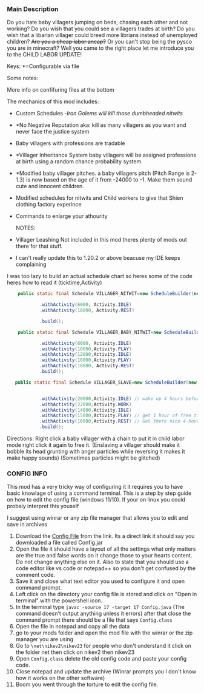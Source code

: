 ### Main Description

Do you hate baby villagers jumping on beds, chasing each other and not working? Do you wish that you could see a villagers trades at birth? Do you wish that a libarian villager could breed more librians instead of unemployed children? ~~Are you a cheap labor ancap?~~ Or you can't stop being the pysco you are in minecraft? Well you came to the right place let me introduce you to the CHILD LABOR UPDATE!

Keys:
*=Configurable via file

Some notes:

More info on confifuring files at the bottom


The mechanics of this mod includes:

- Custom Schedules
-*Iron Golems will kill those dumbheaded nitwits*
- *No Negative Reputation aka: kill as many villagers as you want and never face the justice system
- Baby villagers with professions are tradable
- *Villager Inheritance System baby villagers will be assigned professions at birth using a random chance probability system
- *Modified baby villager pitches. a baby villagers pitch (Pitch Range is 2-1.3) is now based on the age of it from -24000 to -1. Make them sound cute and innocent children.
- Modified schedules for nitwits and Child workers to give that Shien clothing factory experince
- Commands to enlarge your athourity

  NOTES: 
- Villager Leashing Not included in this mod theres plenty of mods out there for that stuff.
- I can't really update this to 1.20.2 or above beacuse my IDE keeps complaining

I was too lazy to build an actual schedule chart so heres some of the code heres how to read it
(ticktime,Activity)
```java
    public static final Schedule VILLAGER_NITWIT=new ScheduleBuilder(new Schedule())

            .withActivity(6000, Activity.IDLE)
            .withActivity(18000, Activity.REST)

            .build();

    public static final Schedule VILLAGER_BABY_NITWIT=new ScheduleBuilder(new Schedule())

            .withActivity(6000, Activity.IDLE)
            .withActivity(10000,Activity.PLAY)
            .withActivity(12000,Activity.IDLE)
            .withActivity(16000,Activity.PLAY)
            .withActivity(18000, Activity.REST)
            .build();

   public static final Schedule VILLAGER_SLAVE=new ScheduleBuilder(new Schedule())


            .withActivity(20000,Activity.IDLE) // wake up 4 hours before the villagers wake up
            .withActivity(22000,Activity.WORK)
            .withActivity(14000,Activity.IDLE)
            .withActivity(15000,Activity.PLAY) // get 1 hour of free time
            .withActivity(16000,Activity.REST) // Get there nice 4-hour rest
            .build();
```
Directions: Right click a baby villager with a chain to put it in child labor mode right click it again to free it. (Enslaving a villager should make it bobble its head grunting with anger particles while reversing it makes it make happy sounds) (Sometimes particles might be glitched)


### CONFIG INFO

This mod has a very tricky way of configuring it it requires you to have basic knowlage of using a command terminal. This is a step by step guide on how to edit the config file (windows 11/10). If your on linux you could probaly interpret this youself

I suggest using winrar or any zip file manager that allows you to edit and save in archives

1. Download the [Config File](https://drive.google.com/uc?export=download&id=1CAhe05ND6B5dq5s2H-kRczJgrIDu1Krf) from the link. Its a direct link it should say you downloaded a file called Config.jar
2. Open the file it should have a layout of all the settings what only matters are the true and false words on it change those to your hearts content. Do not change anything else on it. Also to state that you should use a code editor like vs code or notepad++ so you don't get confused by the comment code.
3. Save it and close what text editor you used to configure it and open command prompt.
4. Left click on the directory your config file is stored and click on "Open in terminal" with the powershell icon.
5. In the terminal type ```javac -source 17 -target 17 Config.java``` (The command doesn't output anything unless it errors) after that close the command prompt there should be a file that says ```Config.class```
6. Open the file in notepad and copy all the data
7. go to your mods folder and open the mod file with the winrar or the zip manager you are using
8. Go to ```\net\nikev2\nikev23``` for people who don't understand it click on the folder net then click on nikev2 then nikev23
9. Open ```Config.class``` delete the old config code and paste your config code.
10. Close notepad and update the archive (Winrar prompts you I don't know how it works on the other software)
11. Boom you went through the torture to edit the config file.  
